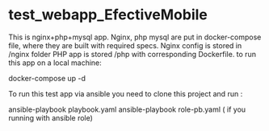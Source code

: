 # test_webapp_EfectiveMobile
This is   nginx+php+mysql app.
Nginx, php mysql are put in docker-compose file, where they are built with required specs.
Nginx config is stored in /nginx folder
PHP app is stored /php with corresponding Dockerfile.
to run this app on a local machine:


docker-compose up -d


To run this test app via ansible you need to clone this project and run :

ansible-playbook playbook.yaml 
ansible-playbook role-pb.yaml ( if you running with ansible role)
